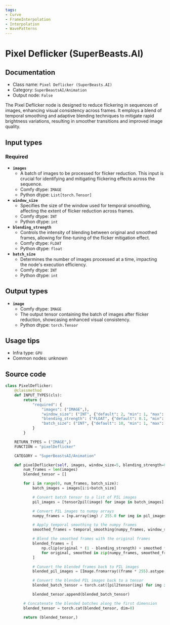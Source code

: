 ```yaml
---
tags:
- Curve
- FrameInterpolation
- Interpolation
- WavePatterns
---
```


# Pixel Deflicker (SuperBeasts.AI)
## Documentation
- Class name: `Pixel Deflicker (SuperBeasts.AI)`
- Category: `SuperBeastsAI/Animation`
- Output node: `False`

The Pixel Deflicker node is designed to reduce flickering in sequences of images, enhancing visual consistency across frames. It employs a blend of temporal smoothing and adaptive blending techniques to mitigate rapid brightness variations, resulting in smoother transitions and improved image quality.
## Input types
### Required
- **`images`**
    - A batch of images to be processed for flicker reduction. This input is crucial for identifying and mitigating flickering effects across the sequence.
    - Comfy dtype: `IMAGE`
    - Python dtype: `List[torch.Tensor]`
- **`window_size`**
    - Specifies the size of the window used for temporal smoothing, affecting the extent of flicker reduction across frames.
    - Comfy dtype: `INT`
    - Python dtype: `int`
- **`blending_strength`**
    - Controls the intensity of blending between original and smoothed frames, allowing for fine-tuning of the flicker mitigation effect.
    - Comfy dtype: `FLOAT`
    - Python dtype: `float`
- **`batch_size`**
    - Determines the number of images processed at a time, impacting the node's execution efficiency.
    - Comfy dtype: `INT`
    - Python dtype: `int`
## Output types
- **`image`**
    - Comfy dtype: `IMAGE`
    - The output tensor containing the batch of images after flicker reduction, showcasing enhanced visual consistency.
    - Python dtype: `torch.Tensor`
## Usage tips
- Infra type: `GPU`
- Common nodes: unknown


## Source code
```python
class PixelDeflicker:
    @classmethod
    def INPUT_TYPES(cls):
        return {
            "required": {
                "images": ("IMAGE",),
                "window_size": ("INT", {"default": 2, "min": 1, "max": 20, "step": 1}),
                "blending_strength": ("FLOAT", {"default": 0.1, "min": 0.0, "max": 1.0, "step": 0.01}),
                "batch_size": ("INT", {"default": 10, "min": 1, "max": 100, "step": 1})
            }
        }

    RETURN_TYPES = ("IMAGE",)
    FUNCTION = "pixelDeflicker"

    CATEGORY = "SuperBeastsAI/Animation"

    def pixelDeflicker(self, images, window_size=5, blending_strength=0.5, batch_size=10):
        num_frames = len(images)
        blended_tensor = []

        for i in range(0, num_frames, batch_size):
            batch_images = images[i:i+batch_size]

            # Convert batch tensor to a list of PIL images
            pil_images = [tensor2pil(image) for image in batch_images]

            # Convert PIL images to numpy arrays
            numpy_frames = [np.array(img) / 255.0 for img in pil_images]

            # Apply temporal smoothing to the numpy frames
            smoothed_frames = temporal_smoothing(numpy_frames, window_size)

            # Blend the smoothed frames with the original frames
            blended_frames = [
                np.clip(original * (1 - blending_strength) + smoothed * blending_strength, 0, 1)
                for original, smoothed in zip(numpy_frames, smoothed_frames)
            ]

            # Convert the blended frames back to PIL images
            blended_pil_images = [Image.fromarray((frame * 255).astype(np.uint8)) for frame in blended_frames]

            # Convert the blended PIL images back to a tensor
            blended_batch_tensor = torch.cat([pil2tensor(img) for img in blended_pil_images], dim=0)

            blended_tensor.append(blended_batch_tensor)

        # Concatenate the blended batches along the first dimension
        blended_tensor = torch.cat(blended_tensor, dim=0)

        return (blended_tensor,)

```
